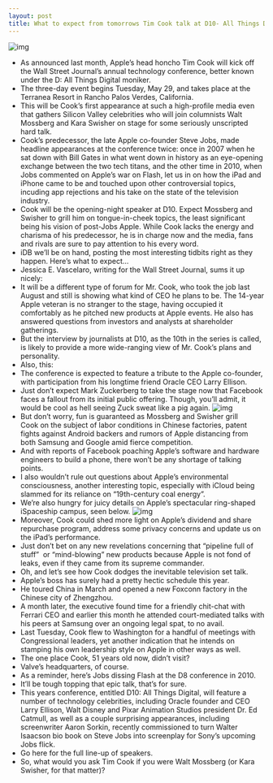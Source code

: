```yaml
---
layout: post
title: What to expect from tomorrows Tim Cook talk at D10- All Things Digital
---
```

![img](http://media.idownloadblog.com/wp-content/uploads/2012/05/Apple-event-20120307-iPAd-3-unveiling-Tim-Cook-colorful-background-Apple-logo.jpg)
* As announced last month, Apple’s head honcho Tim Cook will kick off the Wall Street Journal’s annual technology conference, better known under the D: All Things Digital moniker.
* The three-day event begins Tuesday, May 29, and takes place at the Terranea Resort in Rancho Palos Verdes, California.
* This will be Cook’s first appearance at such a high-profile media even that gathers Silicon Valley celebrities who will join columnists Walt Mossberg and Kara Swisher on stage for some seriously unscripted hard talk.
* Cook’s predecessor, the late Apple co-founder Steve Jobs, made headline appearances at the conference twice: once in 2007 when he sat down with Bill Gates in what went down in history as an eye-opening exchange between the two tech titans, and the other time in 2010, when Jobs commented on Apple’s war on Flash, let us in on how the iPad and iPhone came to be and touched upon other controversial topics, incuding app rejections and his take on the state of the television industry.
* Cook will be the opening-night speaker at D10. Expect Mossberg and Swisher to grill him on tongue-in-cheek topics, the least significant being his vision of post-Jobs Apple. While Cook lacks the energy and charisma of his predecessor, he is in charge now and the media, fans and rivals are sure to pay attention to his every word.
* iDB we’ll be on hand, posting the most interesting tidbits right as they happen. Here’s what to expect…
* Jessica E. Vascelaro, writing for the Wall Street Journal, sums it up nicely:
* It will be a different type of forum for Mr. Cook, who took the job last August and still is showing what kind of CEO he plans to be. The 14-year Apple veteran is no stranger to the stage, having occupied it comfortably as he pitched new products at Apple events. He also has answered questions from investors and analysts at shareholder gatherings.
* But the interview by journalists at D10, as the 10th in the series is called, is likely to provide a more wide-ranging view of Mr. Cook’s plans and personality.
* Also, this:
* The conference is expected to feature a tribute to the Apple co-founder, with participation from his longtime friend Oracle CEO Larry Ellison.
* Just don’t expect Mark Zuckerberg to take the stage now that Facebook faces a fallout from its initial public offering. Though, you’ll admit, it would be cool as hell seeing Zuck sweat like a pig again.
![img](http://media.idownloadblog.com/wp-content/uploads/2012/05/Apple-event-20111004-iPhone-4S-unveiling-Tim-Cook-closeup-001.jpg)
* But don’t worry, fun is guaranteed as Mossberg and Swisher grill Cook on the subject of labor conditions in Chinese factories, patent fights against Android backers and rumors of Apple distancing from both Samsung and Google amid fierce competition.
* And with reports of Facebook poaching Apple’s software and hardware engineers to build a phone, there won’t be any shortage of talking points.
* I also wouldn’t rule out questions about Apple’s environmental consciousness, another interesting topic, especially with iCloud being slammed for its reliance on “19th-century coal energy”.
* We’re also hungry for juicy details on Apple’s spectacular ring-shaped iSpaceship campus, seen below.
![img](http://media.idownloadblog.com/wp-content/uploads/2011/12/iSpaceship.png)
* Moreover, Cook could shed more light on Apple’s dividend and share repurchase program, address some privacy concerns and update us on the iPad’s performance.
* Just don’t bet on any new revelations concerning that “pipeline full of stuff”  or “mind-blowing” new products because Apple is not fond of leaks, even if they came from its supreme commander.
* Oh, and let’s see how Cook dodges the inevitable television set talk.
* Apple’s boss has surely had a pretty hectic schedule this year.
* He toured China in March and opened a new Foxconn factory in the Chinese city of Zhengzhou.
* A month later, the executive found time for a friendly chit-chat with Ferrari CEO and earlier this month he attended court-mediated talks with his peers at Samsung over an ongoing legal spat, to no avail.
* Last Tuesday, Cook flew to Washington for a handful of meetings with Congressional leaders, yet another indication that he intends on stamping his own leadership style on Apple in other ways as well.
* The one place Cook, 51 years old now, didn’t visit?
* Valve’s headquarters, of course.
* As a reminder, here’s Jobs dissing Flash at the D8 conference in 2010.
* It’ll be tough topping that epic talk, that’s for sure.
* This years conference, entitled D10: All Things Digital, will feature a number of technology celebrities, including Oracle founder and CEO Larry Ellison, Walt Disney and Pixar Animation Studios president Dr. Ed Catmull, as well as a couple surprising appearances, including screenwriter Aaron Sorkin, recently commissioned to turn Walter Isaacson bio book on Steve Jobs into screenplay for Sony’s upcoming Jobs flick.
* Go here for the full line-up of speakers.
* So, what would you ask Tim Cook if you were Walt Mossberg (or Kara Swisher, for that matter)?


